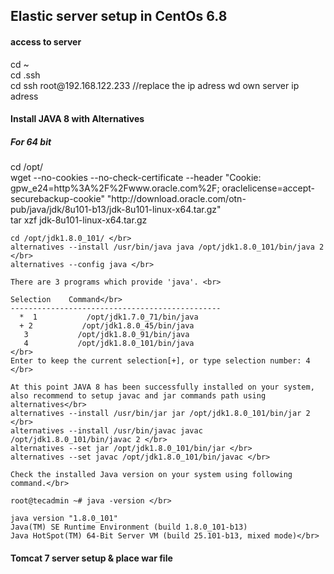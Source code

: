 <h2> Elastic server setup in CentOs 6.8 </h2>


<h4> access to server </h4>
cd ~ <br/>
cd .ssh <br/>
cd ssh root@192.168.122.233 //replace the ip adress wd own server ip adress

<h4> Install JAVA 8 with Alternatives</h4>
  <p>
    <h5> For 64 bit</h5>
    cd /opt/ </br>
    wget --no-cookies --no-check-certificate --header "Cookie: gpw_e24=http%3A%2F%2Fwww.oracle.com%2F; oraclelicense=accept-securebackup-cookie" "http://download.oracle.com/otn-pub/java/jdk/8u101-b13/jdk-8u101-linux-x64.tar.gz" </br>
    tar xzf jdk-8u101-linux-x64.tar.gz </br>
    
    cd /opt/jdk1.8.0_101/ </br>
    alternatives --install /usr/bin/java java /opt/jdk1.8.0_101/bin/java 2 </br>
    alternatives --config java </br>

    There are 3 programs which provide 'java'. <br>

    Selection    Command</br>
    -----------------------------------------------
      *  1           /opt/jdk1.7.0_71/bin/java
      + 2           /opt/jdk1.8.0_45/bin/java
       3           /opt/jdk1.8.0_91/bin/java
       4           /opt/jdk1.8.0_101/bin/java
    </br>
    Enter to keep the current selection[+], or type selection number: 4 </br>
    
    At this point JAVA 8 has been successfully installed on your system, also recommend to setup javac and jar commands path using alternatives</br>
    alternatives --install /usr/bin/jar jar /opt/jdk1.8.0_101/bin/jar 2 </br>
    alternatives --install /usr/bin/javac javac /opt/jdk1.8.0_101/bin/javac 2 </br>
    alternatives --set jar /opt/jdk1.8.0_101/bin/jar </br>
    alternatives --set javac /opt/jdk1.8.0_101/bin/javac </br>
    
    Check the installed Java version on your system using following command.</br>

    root@tecadmin ~# java -version </br>

    java version "1.8.0_101"
    Java(TM) SE Runtime Environment (build 1.8.0_101-b13)
    Java HotSpot(TM) 64-Bit Server VM (build 25.101-b13, mixed mode)</br>


  </p>

<h4> Tomcat 7 server setup & place war file </h4>
